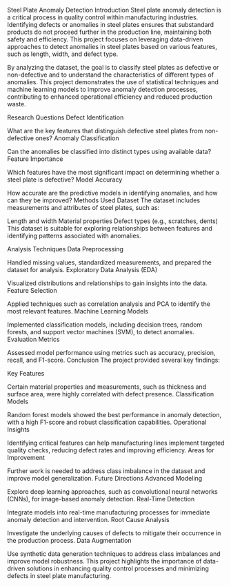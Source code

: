 Steel Plate Anomaly Detection
Introduction
Steel plate anomaly detection is a critical process in quality control within manufacturing industries. Identifying defects or anomalies in steel plates ensures that substandard products do not proceed further in the production line, maintaining both safety and efficiency. This project focuses on leveraging data-driven approaches to detect anomalies in steel plates based on various features, such as length, width, and defect type.

By analyzing the dataset, the goal is to classify steel plates as defective or non-defective and to understand the characteristics of different types of anomalies. This project demonstrates the use of statistical techniques and machine learning models to improve anomaly detection processes, contributing to enhanced operational efficiency and reduced production waste.

Research Questions
Defect Identification

What are the key features that distinguish defective steel plates from non-defective ones?
Anomaly Classification

Can the anomalies be classified into distinct types using available data?
Feature Importance

Which features have the most significant impact on determining whether a steel plate is defective?
Model Accuracy

How accurate are the predictive models in identifying anomalies, and how can they be improved?
Methods Used
Dataset
The dataset includes measurements and attributes of steel plates, such as:

Length and width
Material properties
Defect types (e.g., scratches, dents)
This dataset is suitable for exploring relationships between features and identifying patterns associated with anomalies.

Analysis Techniques
Data Preprocessing

Handled missing values, standardized measurements, and prepared the dataset for analysis.
Exploratory Data Analysis (EDA)

Visualized distributions and relationships to gain insights into the data.
Feature Selection

Applied techniques such as correlation analysis and PCA to identify the most relevant features.
Machine Learning Models

Implemented classification models, including decision trees, random forests, and support vector machines (SVM), to detect anomalies.
Evaluation Metrics

Assessed model performance using metrics such as accuracy, precision, recall, and F1-score.
Conclusion
The project provided several key findings:

Key Features

Certain material properties and measurements, such as thickness and surface area, were highly correlated with defect presence.
Classification Models

Random forest models showed the best performance in anomaly detection, with a high F1-score and robust classification capabilities.
Operational Insights

Identifying critical features can help manufacturing lines implement targeted quality checks, reducing defect rates and improving efficiency.
Areas for Improvement

Further work is needed to address class imbalance in the dataset and improve model generalization.
Future Directions
Advanced Modeling

Explore deep learning approaches, such as convolutional neural networks (CNNs), for image-based anomaly detection.
Real-Time Detection

Integrate models into real-time manufacturing processes for immediate anomaly detection and intervention.
Root Cause Analysis

Investigate the underlying causes of defects to mitigate their occurrence in the production process.
Data Augmentation

Use synthetic data generation techniques to address class imbalances and improve model robustness.
This project highlights the importance of data-driven solutions in enhancing quality control processes and minimizing defects in steel plate manufacturing.
